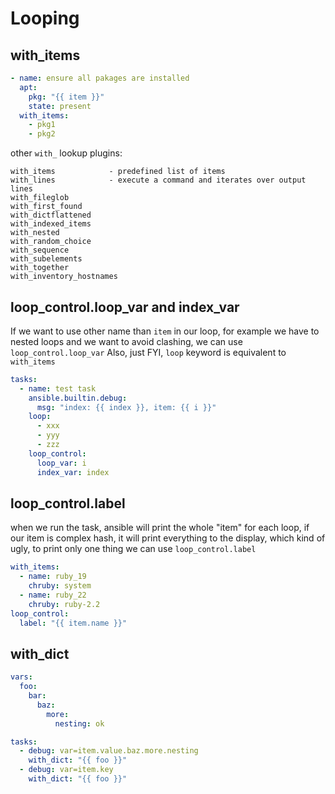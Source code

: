 # Looping
## with_items
```yaml
- name: ensure all pakages are installed
  apt:
    pkg: "{{ item }}"
    state: present
  with_items:
    - pkg1
    - pkg2
```

other `with_` lookup plugins:
```
with_items            - predefined list of items
with_lines            - execute a command and iterates over output lines
with_fileglob
with_first_found
with_dictflattened
with_indexed_items
with_nested
with_random_choice
with_sequence
with_subelements
with_together
with_inventory_hostnames
```

## loop_control.loop_var and index_var
If we want to use other name than `item` in our loop, for example we have to nested loops and we want to avoid clashing, we can use `loop_control.loop_var`
Also, just FYI, `loop` keyword is equivalent to `with_items`

```yaml
tasks:
  - name: test task
    ansible.builtin.debug:
      msg: "index: {{ index }}, item: {{ i }}"
    loop:
      - xxx
      - yyy
      - zzz
    loop_control:
      loop_var: i
      index_var: index
```

## loop_control.label
when we run the task, ansible will print the whole "item" for each loop, if our item is complex hash, it will print everything to the display, which kind of ugly,
to print only one thing we can use `loop_control.label`
```yaml
with_items:
  - name: ruby_19
    chruby: system
  - name: ruby_22
    chruby: ruby-2.2
loop_control:
  label: "{{ item.name }}"
```

## with_dict
```yaml
vars:
  foo:
    bar:
      baz:
        more:
          nesting: ok

tasks:
  - debug: var=item.value.baz.more.nesting
    with_dict: "{{ foo }}"
  - debug: var=item.key
    with_dict: "{{ foo }}"
```
